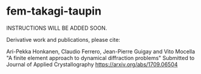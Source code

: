 # fem-takagi-taupin

INSTRUCTIONS WILL BE ADDED SOON.

Derivative work and publications, please cite:

Ari-Pekka Honkanen, Claudio Ferrero, Jean-Pierre Guigay and Vito Mocella
"A finite element approach to dynamical diffraction problems"
Submitted to Journal of Applied Crystallography
https://arxiv.org/abs/1709.06504
